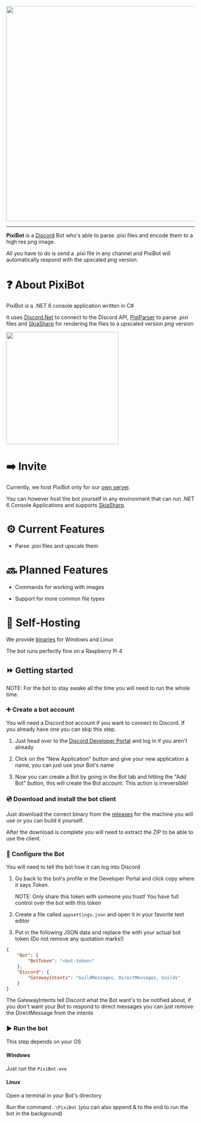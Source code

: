 <img src="https://user-images.githubusercontent.com/45312141/143664602-5a900f9a-6811-4e84-8aae-8220f98b2855.png" width="575">

---

**PixiBot** is a [Discord](https://discord.com) Bot who's able to parse .pixi files and encode them to a high res png image.

All you have to do is send a .pixi file in any channel and PixiBot will automatically respond with the upscaled png version.

# :question: About PixiBot

PixiBot is a .NET 6 console application written in C#

It uses [Discord.Net](https://github.com/discord-net/Discord.Net) to connect to the Discord API, [PixiParser](https://github.com/PixiEditor/PixiParser) to parse .pixi files and [SkiaSharp](https://github.com/mono/SkiaSharp) for rendering the files to a upscaled version png version

<img src="https://user-images.githubusercontent.com/45312141/143664509-1919f9fb-8fc7-41e8-8192-c8547f427128.png" width="300">

# :arrow_right: Invite

Currently, we host PixiBot only for our [own server](https://discord.gg/qSRMYmq).

You can however host the bot yourself in any environment that can run .NET 6 Console Applications and supports [SkiaSharp](https://github.com/mono/SkiaSharp).

# :gear: Current Features

* Parse .pixi files and upscale them

# :soon: Planned Features

* Commands for working with images

* Support for more common file types

# :runner: Self-Hosting

We provide [binaries](https://github.com/PixiEditor/PixiBot/releases/latest) for Windows and Linux

The bot runs perfectly fine on a Raspberry Pi 4

## :fast_forward: Getting started

NOTE: For the bot to stay awake all the time you will need to run the whole time.

### :heavy_plus_sign: Create a bot account

You will need a Discord bot account if you want to connect to Discord. If you already have one you can skip this step.

1. Just head over to the [Discord Developer Portal](https://discord.com/developers/applications) and log in if you aren't already

2. Click on the "New Application" button and give your new application a name, you can just use your Bot's name

3. Now you can create a Bot by going in the Bot tab and hitting the "Add Bot" button, this will create the Bot account. This action is irreversible!

### :cd: Download and install the bot client

Just download the correct binary from the [releases](https://github.com/PixiEditor/PixiBot/releases/latest) for the machine you will use or you can build it yourself.

After the download is complete you will need to extract the ZIP to be able to use the client.

### :wrench: Configure the Bot

You will need to tell the bot how it can log into Discord

1. Go back to the bot's profile in the Developer Portal and click copy where it says Token. 

    NOTE: Only share this token with someone you trust! You have full control over the bot with this token

2. Create a file called `appsettings.json` and open it in your favorite text editor

3. Put in the following JSON data and replace the <bot-token> with your actual bot token (Do not remove any quotation marks!)

```json
{
    "Bot": {
        "BotToken": "<bot-token>"
    },
    "Discord": {
        "GatewayIntents": "GuildMessages, DirectMessages, Guilds"
    }
}
```

The GatewayIntents tell Discord what the Bot want's to be notified about, if you don't want your Bot to respond to direct messages you can just remove the DirectMessage from the intents

### :arrow_forward: Run the bot

This step depends on your OS

#### Windows

Just run the `PixiBot.exe`

#### Linux

Open a terminal in your Bot's directory

Run the command `.\PixiBot` (you can also append & to the end to run the bot in the background)
